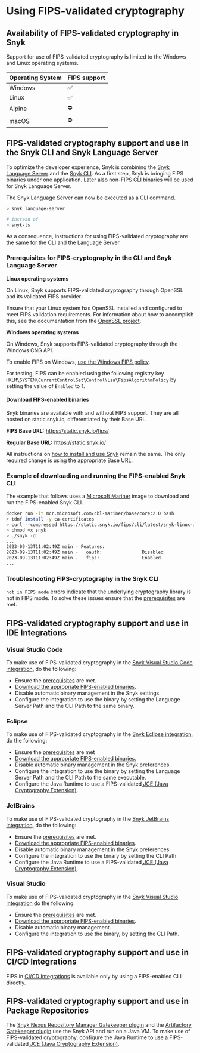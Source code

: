 # Using FIPS-validated cryptography

## Availability of FIPS-validated cryptography in Snyk

Support for use of FIPS-validated cryptography is limited to the Windows and Linux operating systems.

| Operating System | FIPS support |
| ---------------- | ------------ |
| Windows          | ✅            |
| Linux            | ✅            |
| Alpine           | ⛔            |
| macOS            | ⛔            |

## FIPS-validated cryptography support and use in the Snyk CLI and Snyk Language Server

To optimize the developer experience, Snyk is combining the [Snyk Language Server](../../integrate-with-snyk/use-snyk-in-your-ide/snyk-language-server.md) and the [Snyk CLI](../getting-started-with-the-snyk-cli.md). As a first step, Snyk is bringing FIPS binaries under one application. Later also non-FIPS CLI binaries will be used for Snyk Language Server.

The Snyk Language Server can now be executed as a CLI command.

```bash
> snyk language-server

# instead of 
> snyk-ls
```

As a consequence, instructions for using FIPS-validated cryptography are the same for the CLI and the Language Server.

### Prerequisites for FIPS-cryptography in the CLI and Snyk Language Server

**Linux operating systems**

On Linux, Snyk supports FIPS-validated cryptography through OpenSSL and its validated FIPS provider.

Ensure that your Linux system has OpenSSL installed and configured to meet FIPS validation requirements. For information about how to accomplish this, see the documentation from the [OpenSSL project](https://www.openssl.org/docs/fips.html).

**Windows operating systems**

On Windows, Snyk supports FIPS-validated cryptography through the Windows CNG API.

To enable FIPS on Windows, [use the Windows FIPS policy](https://docs.microsoft.com/en-us/windows/security/threat-protection/fips-140-validation#step-3-enable-the-fips-security-policy).

For testing, FIPS can be enabled using the following registry key   `HKLM\SYSTEM\CurrentControlSet\Control\Lsa\FipsAlgorithmPolicy` by setting the value of `Enabled` to 1.

#### Download FIPS-enabled binaries

Snyk binaries are available with and without FIPS support. They are all hosted on static.snyk.io, differentiated by their Base URL.

**FIPS Base URL:** https://static.snyk.io/fips/

**Regular Base URL:** https://static.snyk.io/

All instructions on [how to install and use Snyk](../install-or-update-the-snyk-cli/) remain the same. The only required change is using the appropriate Base URL.

### Example of downloading and running the FIPS-enabled Snyk CLI

The example that follows uses a [Microsoft Mariner](https://mcr.microsoft.com/en-us/product/cbl-mariner/base/core/about) image to download and run the FIPS-enabled Snyk CLI.

```bash
docker run -it mcr.microsoft.com/cbl-mariner/base/core:2.0 bash
> tdnf install -y ca-certificates
> curl --compressed https://static.snyk.io/fips/cli/latest/snyk-linux-arm64 -o snyk
> chmod +x snyk
> ./snyk -d
...
2023-09-13T11:02:49Z main - Features:
2023-09-13T11:02:49Z main -   oauth:               Disabled
2023-09-13T11:02:49Z main -   fips:                Enabled
...
```

### Troubleshooting FIPS-cryptography in the Snyk CLI

`not in FIPS mode` errors indicate that the underlying cryptography library is not in FIPS mode. To solve these issues ensure that the [prerequisites](using-fips-validated-cryptography.md#prerequisites-for-fips-cryptography-in-the-cli-and-snyk-language-server) are met.

## FIPS-validated cryptography support and use in IDE Integrations

### Visual Studio Code

To make use of FIPS-validated cryptography in the [Snyk Visual Studio Code integration](../../integrate-with-snyk/use-snyk-in-your-ide/visual-studio-code-extension/), do the following:

* Ensure the [prerequisites](using-fips-validated-cryptography.md#prerequisites-for-fips-cryptography-in-the-cli-and-snyk-language-server) are met.
* [Download the appropriate FIPS-enabled binaries](using-fips-validated-cryptography.md#download-fips-enabled-binaries).
* Disable automatic binary management in the Snyk settings.
* Configure the integration to use the binary by setting the Language Server Path and the CLI Path to the same binary.

### Eclipse

To make use of FIPS-validated cryptography in the [Snyk Eclipse integration](../../integrate-with-snyk/use-snyk-in-your-ide/eclipse-plugin/), do the following:

* Ensure the [prerequisites](using-fips-validated-cryptography.md#prerequisites-for-fips-cryptography-in-the-cli-and-snyk-language-server) are met
* [Download the appropriate FIPS-enabled binaries.](using-fips-validated-cryptography.md#download-fips-enabled-binaries)
* Disable automatic binary management in the Snyk preferences.
* Configure the integration to use the binary by setting the Language Server Path and the CLI Path to the same executable.
* Configure the Java Runtime to use a FIPS-validated[ JCE (Java Cryptography Extension)](https://csrc.nist.gov/projects/cryptographic-module-validation-program/validated-modules/search?SearchMode=Basic\&ModuleName=java\&CertificateStatus=Active\&ValidationYear=0).

### JetBrains

To make use of FIPS-validated cryptography in the [Snyk JetBrains integration](../../integrate-with-snyk/use-snyk-in-your-ide/jetbrains-plugins/), do the following:

* Ensure the [prerequisites](using-fips-validated-cryptography.md#prerequisites-for-fips-cryptography-in-the-cli-and-snyk-language-server) are met.
* [Download the appropriate FIPS-enabled binaries](using-fips-validated-cryptography.md#download-fips-enabled-binaries).
* Disable automatic binary management in the Snyk preferences.
* Configure the integration to use the binary by setting the CLI Path.
* Configure the Java Runtime to use a FIPS-validated[ JCE (Java Cryptography Extension)](https://csrc.nist.gov/projects/cryptographic-module-validation-program/validated-modules/search?SearchMode=Basic\&ModuleName=java\&CertificateStatus=Active\&ValidationYear=0).

### Visual Studio

To make use of FIPS-validated cryptography in the [Snyk Visual Studio integration](../../integrate-with-snyk/use-snyk-in-your-ide/visual-studio-extension/) do the following:

* Ensure the [prerequisites](using-fips-validated-cryptography.md#prerequisites-for-fips-cryptography-in-the-cli-and-snyk-language-server) are met.
* [Download the appropriate FIPS-enabled binaries](using-fips-validated-cryptography.md#download-fips-enabled-binaries).
* Disable automatic binary management.
* Configure the integration to use the binary, by setting the CLI Path.

## FIPS-validated cryptography support and use in CI/CD Integrations

FIPS in [CI/CD Integrations](../../scm-ide-and-ci-cd-workflow-and-integrations/snyk-ci-cd-integrations/) is available only by using a FIPS-enabled CLI directly.

## FIPS-validated cryptography support and use in Package Repositories

The [Snyk Nexus Repository Manager Gatekeeper plugin](../../scan-using-snyk/snyk-open-source/manage-vulnerabilities/gatekeeper-plugins/nexus-repository-manager-gatekeeper-plugin.md) and the [Artifactory Gatekeeper plugin](../../scan-using-snyk/snyk-open-source/manage-vulnerabilities/gatekeeper-plugins/artifactory-gatekeeper-plugin.md) use the Snyk API and run on a Java VM. To make use of FIPS-validated cryptography, configure the Java Runtime to use a FIPS-validated[ JCE (Java Cryptography Extension)](https://csrc.nist.gov/projects/cryptographic-module-validation-program/validated-modules/search?SearchMode=Basic\&ModuleName=java\&CertificateStatus=Active\&ValidationYear=0).

